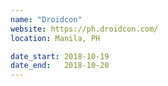 ```yaml
---
name: "Droidcon"
website: https://ph.droidcon.com/
location: Manila, PH

date_start: 2018-10-19
date_end:   2018-10-20
---
```

